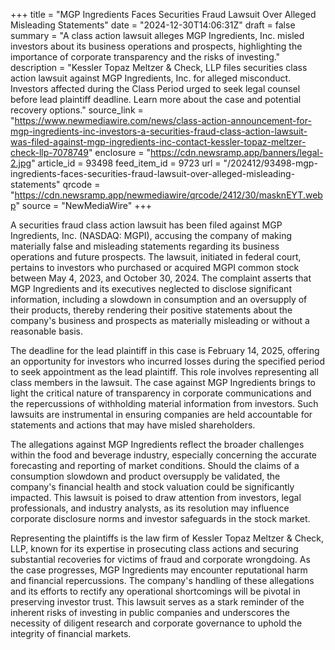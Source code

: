 +++
title = "MGP Ingredients Faces Securities Fraud Lawsuit Over Alleged Misleading Statements"
date = "2024-12-30T14:06:31Z"
draft = false
summary = "A class action lawsuit alleges MGP Ingredients, Inc. misled investors about its business operations and prospects, highlighting the importance of corporate transparency and the risks of investing."
description = "Kessler Topaz Meltzer & Check, LLP files securities class action lawsuit against MGP Ingredients, Inc. for alleged misconduct. Investors affected during the Class Period urged to seek legal counsel before lead plaintiff deadline. Learn more about the case and potential recovery options."
source_link = "https://www.newmediawire.com/news/class-action-announcement-for-mgp-ingredients-inc-investors-a-securities-fraud-class-action-lawsuit-was-filed-against-mgp-ingredients-inc-contact-kessler-topaz-meltzer-check-llp-7078749"
enclosure = "https://cdn.newsramp.app/banners/legal-2.jpg"
article_id = 93498
feed_item_id = 9723
url = "/202412/93498-mgp-ingredients-faces-securities-fraud-lawsuit-over-alleged-misleading-statements"
qrcode = "https://cdn.newsramp.app/newmediawire/qrcode/2412/30/masknEYT.webp"
source = "NewMediaWire"
+++

<p>A securities fraud class action lawsuit has been filed against MGP Ingredients, Inc. (NASDAQ: MGPI), accusing the company of making materially false and misleading statements regarding its business operations and future prospects. The lawsuit, initiated in federal court, pertains to investors who purchased or acquired MGPI common stock between May 4, 2023, and October 30, 2024. The complaint asserts that MGP Ingredients and its executives neglected to disclose significant information, including a slowdown in consumption and an oversupply of their products, thereby rendering their positive statements about the company's business and prospects as materially misleading or without a reasonable basis.</p><p>The deadline for the lead plaintiff in this case is February 14, 2025, offering an opportunity for investors who incurred losses during the specified period to seek appointment as the lead plaintiff. This role involves representing all class members in the lawsuit. The case against MGP Ingredients brings to light the critical nature of transparency in corporate communications and the repercussions of withholding material information from investors. Such lawsuits are instrumental in ensuring companies are held accountable for statements and actions that may have misled shareholders.</p><p>The allegations against MGP Ingredients reflect the broader challenges within the food and beverage industry, especially concerning the accurate forecasting and reporting of market conditions. Should the claims of a consumption slowdown and product oversupply be validated, the company's financial health and stock valuation could be significantly impacted. This lawsuit is poised to draw attention from investors, legal professionals, and industry analysts, as its resolution may influence corporate disclosure norms and investor safeguards in the stock market.</p><p>Representing the plaintiffs is the law firm of Kessler Topaz Meltzer & Check, LLP, known for its expertise in prosecuting class actions and securing substantial recoveries for victims of fraud and corporate wrongdoing. As the case progresses, MGP Ingredients may encounter reputational harm and financial repercussions. The company's handling of these allegations and its efforts to rectify any operational shortcomings will be pivotal in preserving investor trust. This lawsuit serves as a stark reminder of the inherent risks of investing in public companies and underscores the necessity of diligent research and corporate governance to uphold the integrity of financial markets.</p>